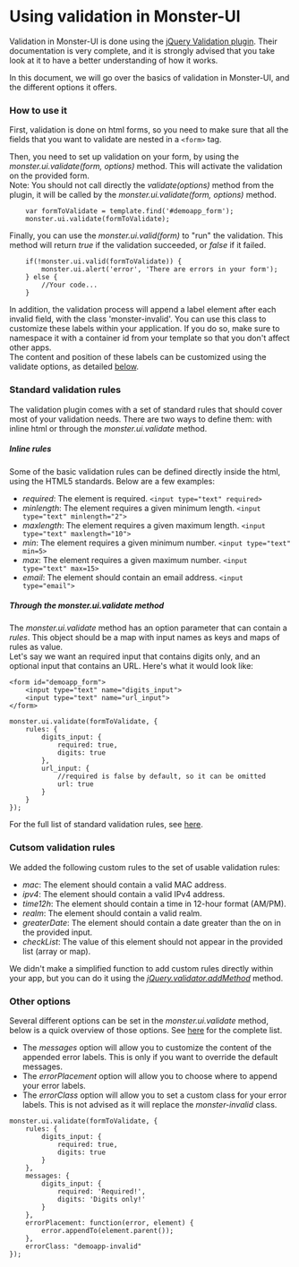 # Using validation in Monster-UI

Validation in Monster-UI is done using the [jQuery Validation plugin][jquery_validation_plugin]. Their documentation is very complete, and it is strongly advised that you take look at it to have a better understanding of how it works.

In this document, we will go over the basics of validation in Monster-UI, and the different options it offers.

### How to use it

First, validation is done on html forms, so you need to make sure that all the fields that you want to validate are nested in a `<form>` tag.

Then, you need to set up validation on your form, by using the _monster.ui.validate(form, options)_ method. This will activate the validation on the provided form.  
Note: You should not call directly the _validate(options)_ method from the plugin, it will be called by the _monster.ui.validate(form, options)_ method.

```
	var formToValidate = template.find('#demoapp_form');
	monster.ui.validate(formToValidate);
```

Finally, you can use the _monster.ui.valid(form)_ to "run" the validation. This method will return _true_ if the validation succeeded, or _false_ if it failed.

```
	if(!monster.ui.valid(formToValidate)) {
		monster.ui.alert('error', 'There are errors in your form');
	} else {
		//Your code...
	}
```

In addition, the validation process will append a label element after each invalid field, with the class 'monster-invalid'. You can use this class to customize these labels within your application. If you do so, make sure to namespace it with a container id from your template so that you don't affect other apps.  
The content and position of these labels can be customized using the validate options, as detailed [below](#other-options).

### Standard validation rules

The validation plugin comes with a set of standard rules that should cover most of your validation needs. There are two ways to define them: with inline html or through the _monster.ui.validate_ method.

##### Inline rules

Some of the basic validation rules can be defined directly inside the html, using the HTML5 standards. Below are a few examples:

*	_required_: The element is required.
`<input type="text" required>`
*	_minlength_: The element requires a given minimum length.
`<input type="text" minlength="2">`
*	_maxlength_: The element requires a given maximum length.
`<input type="text" maxlength="10">`
*	_min_: The element requires a given minimum number.
`<input type="text" min=5>`
*	_max_: The element requires a given maximum number.
`<input type="text" max=15>`
*	_email_: The element should contain an email address.
`<input type="email">`

##### Through the _monster.ui.validate_ method

The _monster.ui.validate_ method has an option parameter that can contain a _rules_. This object should be a map with input names as keys and maps of rules as value.  
Let's say we want an required input that contains digits only, and an optional input that contains an URL. Here's what it would look like:
```
<form id="demoapp_form">
	<input type="text" name="digits_input">
	<input type="text" name="url_input">
</form>
```
```
monster.ui.validate(formToValidate, {
	rules: {
		digits_input: {
			required: true,
			digits: true
		},
		url_input: {
			//required is false by default, so it can be omitted
			url: true
		}
	}
});
```

For the full list of standard validation rules, see [here][validation_methods].

### Cutsom validation rules

We added the following custom rules to the set of usable validation rules:

*	_mac_: The element should contain a valid MAC address.
*	_ipv4_: The element should contain a valid IPv4 address.
*	_time12h_: The element should contain a time in 12-hour format (AM/PM).
*	_realm_: The element should contain a valid realm.
*	_greaterDate_: The element should contain a date greater than the on in the provided input.
*	_checkList_: The value of this element should not appear in the provided list (array or map).

We didn't make a simplified function to add custom rules directly within your app, but you can do it using the [_jQuery.validator.addMethod_][add_method] method.

### Other options

Several different options can be set in the _monster.ui.validate_ method, below is a quick overview of those options. See [here][validate] for the complete list.

*	The _messages_ option will allow you to customize the content of the appended error labels. This is only if you want to override the default messages.
*	The _errorPlacement_ option will allow you to choose where to append your error labels.
*	The _errorClass_ option will allow you to set a custom class for your error labels. This is not advised as it will replace the _monster-invalid_ class.

```
monster.ui.validate(formToValidate, {
	rules: {
		digits_input: {
			required: true,
			digits: true
		}
	},
	messages: {
		digits_input: {
			required: 'Required!',
			digits: 'Digits only!'
		}
	},
	errorPlacement: function(error, element) {
		error.appendTo(element.parent());
	},
	errorClass: "demoapp-invalid"
});
```

[jquery_validation_plugin]: http://jqueryvalidation.org/documentation/
[validation_methods]: http://jqueryvalidation.org/documentation/#list-of-built-in-validation-methods
[add_method]: http://jqueryvalidation.org/jQuery.validator.addMethod
[validate]: http://jqueryvalidation.org/validate